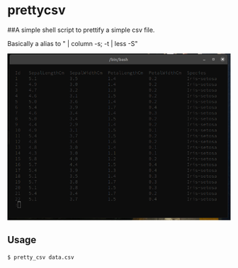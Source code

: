 # prettycsv

##A simple shell script to prettify a simple csv file.

Basically a alias to " | column -s; -t | less -S"

![Screenshot](https://github.com/rodbalbino/prettycsv/raw/master/example.png)


Usage
--------

    $ pretty_csv data.csv
